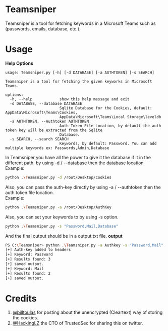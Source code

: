 # Teamsniper
Teamsniper is a tool for fetching keywords in a Microsoft Teams such as (passwords, emails, database, etc.). 


# Usage

**Help Options**

```
usage: Teamsniper.py [-h] [-d DATABASE] [-a AUTHTOKEN] [-s SEARCH]

Teamsniper is a tool for fetching the given keyworks in Microsoft Teams.

options:
  -h, --help            show this help message and exit
  -d DATABASE, --database DATABASE
                        Sqlite Database for the Cookies, default: AppData\Microsoft\Teams\Cookies,
                        AppData\Microsoft\Teams\Local Storage\leveldb
  -a AUTHTOKEN, --Authtoken AUTHTOKEN
                        Auth-Token File Location, by default the auth token key will be extracted from the Sqlite
                        Database.
  -s SEARCH, --search SEARCH
                        Keywords, by default: Password. You can add multiple keywords ex: Passwords,Admin,Database
```
In Teamsniper you have all the power to give it the database if it in the different path. by using -d / --database then the database location  
Example:   
```bash
python .\Teamsniper.py -d /root/Desktop/Cookies
```
Also, you can pass the auth-key directly by using -a / --authtoken then the auth token file location.  
Example:  
```bash
python .\Teamsniper.py -a /root/Desktop/AuthKey
```
Also, you can set your keywords to by using -s option.
```bash
python .\Teamsniper.py -s "Password,Mail,Database"
```

And the final output should be in a output.txt file.
**output**
```Bash
PS C:\Teamsniper> python .\Teamsniper.py -a Authkey -s "Password,Mail"
[+] Auth-key added to headers
[+] Keyword: Password
[+] Results found: 3
[+] saved output.
[+] Keyword: Mail
[+] Results found: 2
[+] saved output.
```

# Credits
1. [@billtoulas](https://twitter.com/billtoulas) for posting about the unencrypted (Cleartext) way of storing the cookies.
2. [@HackingLZ](https://twitter.com/HackingLZ) the CTO of TrustedSec for sharing this on twitter. 

